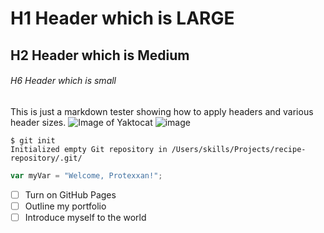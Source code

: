 # H1 Header which is LARGE
## H2 Header which is Medium
###### H6 Header which is small
This is just a markdown tester showing how to apply headers and various header sizes.
![Image of Yaktocat](https://octodex.github.com/images/yaktocat.png)
![image](https://github.com/Protexxan/skills-communicate-using-markdown/assets/144713499/c8956c0d-debf-484f-bbf0-29fb487fea59)

```
$ git init
Initialized empty Git repository in /Users/skills/Projects/recipe-repository/.git/
```

``` javascript 
var myVar = "Welcome, Protexxan!";
```
- [ ] Turn on GitHub Pages
- [ ] Outline my portfolio
- [ ] Introduce myself to the world
